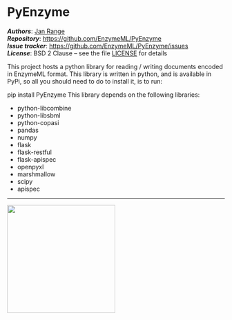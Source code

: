 # PyEnzyme

_**Authors**_:      [Jan Range](https://github.com/JR-1991)<br>
_**Repository**_:   https://github.com/EnzymeML/PyEnzyme<br>
_**Issue tracker**_: https://github.com/EnzymeML/PyEnzyme/issues<br>
_**License**_:      BSD 2 Clause &ndash; see the file [LICENSE](LICENSE) for details

This project hosts a python library for reading / writing  documents
encoded in EnzymeML format. This library is written in python, and is
available in PyPi, so all you should need to do to install it, is to run:

pip install PyEnzyme
This library depends on the following libraries:

* python-libcombine
* python-libsbml
* python-copasi
* pandas
* numpy
* flask
* flask-restful
* flask-apispec
* openpyxl
* marshmallow
* scipy
* apispec

---

<img src="http://enzymeml.org/images/logo/enzymeml.jpg" width="250" />
